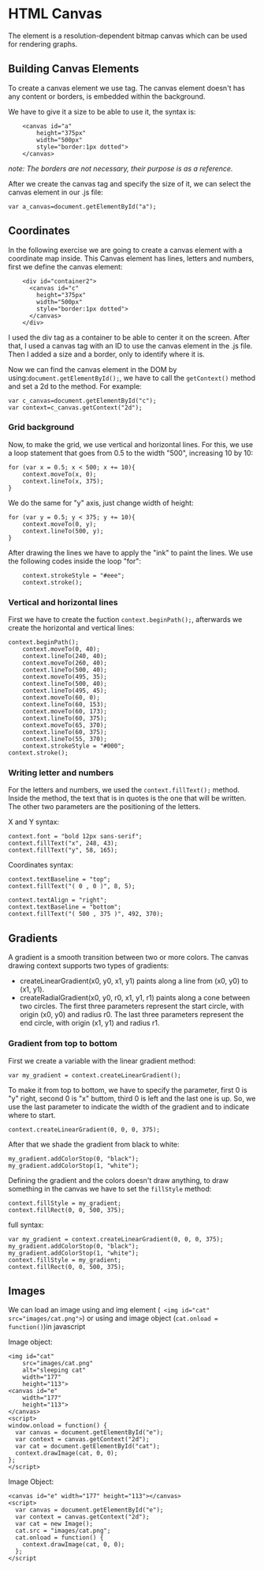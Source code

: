 # HTML Canvas

The <canvas> element is a resolution-dependent bitmap canvas which can be used for rendering graphs.

## Building Canvas Elements

To create a canvas element we use <canvas> tag. The canvas element doesn't has any content or borders, is embedded within the background.

We have to give it a size to be able to use it, the syntax is:
```
    <canvas id="a"
        height="375px"
        width="500px"
        style="border:1px dotted">
    </canvas>
```
*note: The borders are not necessary, their purpose is as a reference.*

After we create the canvas tag and specify the size of it, we can select the canvas element in our .js file:
```
var a_canvas=document.getElementById("a");
```

## Coordinates

In the following exercise we are going to create a canvas element with a coordinate map inside. This Canvas element has lines, letters and numbers, first we define the canvas element:
```
    <div id="container2">
      <canvas id="c"
        height="375px"
        width="500px"
        style="border:1px dotted">
      </canvas>
    </div>
```
I used the div tag as a container to be able to center it on the screen. After that, I used a canvas tag with an ID to use the canvas element in the .js file. Then I added a size and a border, only to identify where it is.

Now we can find the canvas element in the DOM by using:```document.getElementById();```, we have to call the ```getContext()``` method and set a 2d to the method. For example:
```
var c_canvas=document.getElementById("c");
var context=c_canvas.getContext("2d");
```

### Grid background

Now, to make the grid, we use vertical and horizontal lines. For this, we use a loop statement that goes from 0.5 to the width "500", increasing 10 by 10:
```
for (var x = 0.5; x < 500; x += 10){
    context.moveTo(x, 0);
    context.lineTo(x, 375);
} 
```

We do the same for "y" axis, just change width of height:
```
for (var y = 0.5; y < 375; y += 10){
    context.moveTo(0, y);
    context.lineTo(500, y);
}
```

After drawing the lines we have to apply the "ink" to paint the lines. We use the following codes inside the loop "for":
```
    context.strokeStyle = "#eee";
    context.stroke();
```

### Vertical and horizontal lines

First we have to create the fuction ```context.beginPath();```, afterwards we create the horizontal and vertical lines:

```
context.beginPath();
    context.moveTo(0, 40);
    context.lineTo(240, 40);
    context.moveTo(260, 40);
    context.lineTo(500, 40);
    context.moveTo(495, 35);
    context.lineTo(500, 40);
    context.lineTo(495, 45);
    context.moveTo(60, 0);
    context.lineTo(60, 153);
    context.moveTo(60, 173);
    context.lineTo(60, 375);
    context.moveTo(65, 370);
    context.lineTo(60, 375);
    context.lineTo(55, 370); 
    context.strokeStyle = "#000";
context.stroke();
```

### Writing letter and numbers

For the letters and numbers, we used the ```context.fillText();``` method. Inside the method, the text that is in quotes is the one that will be written. The other two parameters are the positioning of the letters.

X and Y syntax:
```
context.font = "bold 12px sans-serif";
context.fillText("x", 248, 43);
context.fillText("y", 58, 165);
```

Coordinates syntax:
```
context.textBaseline = "top";
context.fillText("( 0 , 0 )", 8, 5);

context.textAlign = "right";
context.textBaseline = "bottom";
context.fillText("( 500 , 375 )", 492, 370);
```

## Gradients

A gradient is a smooth transition between two or more colors. The canvas drawing context supports two types of gradients:
- createLinearGradient(x0, y0, x1, y1) paints along a line from (x0, y0) to (x1, y1).
- createRadialGradient(x0, y0, r0, x1, y1, r1) paints along a cone between two circles. The first three parameters represent the start circle, with origin (x0, y0) and radius r0. The last three parameters represent the end circle, with origin (x1, y1) and radius r1.

### Gradient from top to bottom

First we create a variable with the linear gradient method:
```
var my_gradient = context.createLinearGradient();
```

To make it from top to bottom, we have to specify the parameter, first 0 is "y" right, second 0 is "x" buttom, third 0 is left and the last one is up. So, we use the last parameter to indicate the width of the gradient and to indicate where to start.

```
context.createLinearGradient(0, 0, 0, 375);
```

After that we shade the gradient from black to white:
```
my_gradient.addColorStop(0, "black");
my_gradient.addColorStop(1, "white");
```

Defining the gradient and the colors doesn't draw anything, to draw something in the canvas we have to set the ```fillStyle``` method:
```
context.fillStyle = my_gradient;
context.fillRect(0, 0, 500, 375);
```

full syntax:
```
var my_gradient = context.createLinearGradient(0, 0, 0, 375);
my_gradient.addColorStop(0, "black");
my_gradient.addColorStop(1, "white");
context.fillStyle = my_gradient;
context.fillRect(0, 0, 500, 375);
```

## Images

We can load an image using and img element (``` <img id="cat" src="images/cat.png">```) or using and image object (```cat.onload = function()```)in javascript

Image object:
```
<img id="cat" 
    src="images/cat.png" 
    alt="sleeping cat" 
    width="177" 
    height="113">
<canvas id="e" 
    width="177" 
    height="113">
</canvas>
<script>
window.onload = function() {
  var canvas = document.getElementById("e");
  var context = canvas.getContext("2d");
  var cat = document.getElementById("cat");
  context.drawImage(cat, 0, 0);
};
</script>
```

Image Object:
```
<canvas id="e" width="177" height="113"></canvas>
<script>
  var canvas = document.getElementById("e");
  var context = canvas.getContext("2d");
  var cat = new Image();
  cat.src = "images/cat.png";
  cat.onload = function() {
    context.drawImage(cat, 0, 0);
  };
</script
```